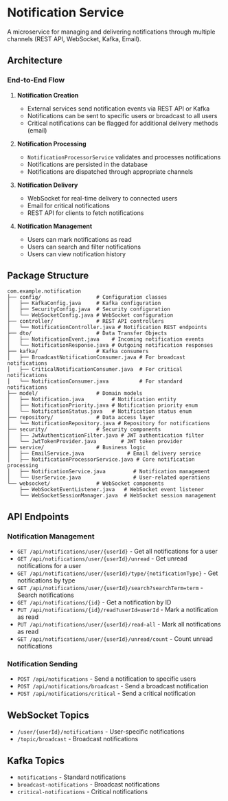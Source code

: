 # Notification Service

A microservice for managing and delivering notifications through multiple channels (REST API, WebSocket, Kafka, Email).

## Architecture

### End-to-End Flow

1. **Notification Creation**
   - External services send notification events via REST API or Kafka
   - Notifications can be sent to specific users or broadcast to all users
   - Critical notifications can be flagged for additional delivery methods (email)

2. **Notification Processing**
   - `NotificationProcessorService` validates and processes notifications
   - Notifications are persisted in the database
   - Notifications are dispatched through appropriate channels

3. **Notification Delivery**
   - WebSocket for real-time delivery to connected users
   - Email for critical notifications
   - REST API for clients to fetch notifications

4. **Notification Management**
   - Users can mark notifications as read
   - Users can search and filter notifications
   - Users can view notification history

## Package Structure

```
com.example.notification
├── config/                  # Configuration classes
│   ├── KafkaConfig.java     # Kafka configuration
│   ├── SecurityConfig.java  # Security configuration
│   └── WebSocketConfig.java # WebSocket configuration
├── controller/              # REST API controllers
│   └── NotificationController.java # Notification REST endpoints
├── dto/                     # Data Transfer Objects
│   ├── NotificationEvent.java    # Incoming notification events
│   └── NotificationResponse.java # Outgoing notification responses
├── kafka/                   # Kafka consumers
│   ├── BroadcastNotificationConsumer.java # For broadcast notifications
│   ├── CriticalNotificationConsumer.java  # For critical notifications
│   └── NotificationConsumer.java          # For standard notifications
├── model/                   # Domain models
│   ├── Notification.java         # Notification entity
│   ├── NotificationPriority.java # Notification priority enum
│   └── NotificationStatus.java   # Notification status enum
├── repository/              # Data access layer
│   └── NotificationRepository.java # Repository for notifications
├── security/                # Security components
│   ├── JwtAuthenticationFilter.java # JWT authentication filter
│   └── JwtTokenProvider.java        # JWT token provider
├── service/                 # Business logic
│   ├── EmailService.java              # Email delivery service
│   ├── NotificationProcessorService.java # Core notification processing
│   ├── NotificationService.java         # Notification management
│   └── UserService.java                 # User-related operations
└── websocket/               # WebSocket components
    ├── WebSocketEventListener.java   # WebSocket event listener
    └── WebSocketSessionManager.java  # WebSocket session management
```

## API Endpoints

### Notification Management

- `GET /api/notifications/user/{userId}` - Get all notifications for a user
- `GET /api/notifications/user/{userId}/unread` - Get unread notifications for a user
- `GET /api/notifications/user/{userId}/type/{notificationType}` - Get notifications by type
- `GET /api/notifications/user/{userId}/search?searchTerm=term` - Search notifications
- `GET /api/notifications/{id}` - Get a notification by ID
- `PUT /api/notifications/{id}/read?userId=userId` - Mark a notification as read
- `PUT /api/notifications/user/{userId}/read-all` - Mark all notifications as read
- `GET /api/notifications/user/{userId}/unread/count` - Count unread notifications

### Notification Sending

- `POST /api/notifications` - Send a notification to specific users
- `POST /api/notifications/broadcast` - Send a broadcast notification
- `POST /api/notifications/critical` - Send a critical notification

## WebSocket Topics

- `/user/{userId}/notifications` - User-specific notifications
- `/topic/broadcast` - Broadcast notifications

## Kafka Topics

- `notifications` - Standard notifications
- `broadcast-notifications` - Broadcast notifications
- `critical-notifications` - Critical notifications